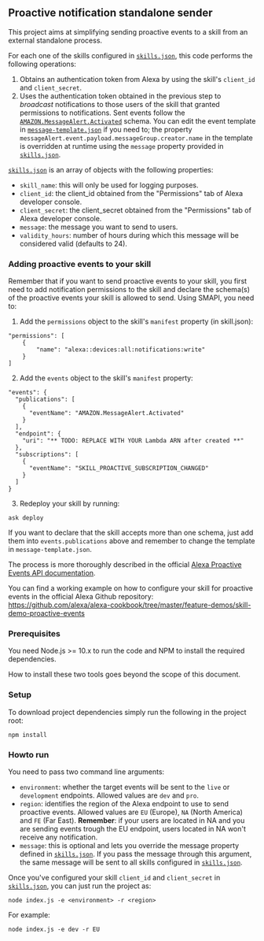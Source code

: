## Proactive notification standalone sender

This project aims at simplifying sending proactive events to a skill from an external standalone process. 

For each one of the skills configured in [```skills.json```](./skills.json), this code performs the following operations:
1. Obtains an authentication token from Alexa by using the skill's ```client_id``` and ```client_secret```.
2. Uses the authentication token obtained in the previous step to *broadcast* notifications to those users of the skill that granted permissions to notifications. Sent events follow the [```AMAZON.MessageAlert.Activated```](https://developer.amazon.com/docs/smapi/schemas-for-proactive-events.html#message-alert) schema. You can edit the event template in [```message-template.json```](./message-template.json) if you need to; the property ```messageAlert.event.payload.messageGroup.creator.name``` in the template is overridden at runtime using the ```message``` property provided in [```skills.json```](./skills.json).

[```skills.json```](./skills.json) is an array of objects with the following properties:

* ```skill_name```: this will only be used for logging purposes.
* ```client_id```: the client_id obtained from the "Permissions" tab of Alexa developer console.
* ```client_secret```: the client_secret obtained from the "Permissions" tab of Alexa developer console.
* ```message```: the message you want to send to users.
* ```validity_hours```: number of hours during which this message will be considered valid (defaults to 24).

### Adding proactive events to your skill

Remember that if you want to send proactive events to your skill, you first need to add notification permissions to the skill and declare the schema(s) of the proactive events your skill is allowed to send. Using SMAPI, you need to:

1. Add the ```permissions``` object to the skill's ```manifest``` property (in skill.json):

<p>

    "permissions": [
        {
            "name": "alexa::devices:all:notifications:write"
        }
    ]

2. Add the ```events``` object to the skill's ```manifest``` property:

<p>

    "events": {
      "publications": [
        {
          "eventName": "AMAZON.MessageAlert.Activated"
        }
      ],
      "endpoint": {
        "uri": "** TODO: REPLACE WITH YOUR Lambda ARN after created **"
      },
      "subscriptions": [
        {
          "eventName": "SKILL_PROACTIVE_SUBSCRIPTION_CHANGED"
        }
      ]
    }

3. Redeploy your skill by running:

<p>

    ask deploy

If you want to declare that the skill accepts more than one schema, just add them into ```events.publications``` above and remember to change the template in ```message-template.json```.

The process is more thoroughly described in the official [Alexa Proactive Events API documentation](https://developer.amazon.com/docs/smapi/proactive-events-api.html#onboard-smapi). 

You can find a working example on how to configure your skill for proactive events in the official Alexa Github repository: https://github.com/alexa/alexa-cookbook/tree/master/feature-demos/skill-demo-proactive-events

### Prerequisites

You need Node.js >= 10.x to run the code and NPM to install the required dependencies.

How to install these two tools goes beyond the scope of this document.

### Setup

To download project dependencies simply run the following in the project root:

    npm install

### Howto run

You need to pass two command line arguments:
* ```environment```: whether the target events will be sent to the ```live``` or ```development``` endpoints. Allowed values are ```dev``` and ```pro```.
* ```region```: identifies the region of the Alexa endpoint to use to send proactive events. Allowed values are ```EU``` (Europe), ```NA``` (North America) and ```FE``` (Far East). **Remember**: if your users are located in NA and you are sending events trough the EU endpoint, users located in NA won't receive any notification.
* ```message```: this is optional and lets you override the message property defined in [```skills.json```](./skills.json). If you pass the message through this argument, the same message will be sent to all skills configured in [```skills.json```](./skills.json).

Once you've configured your skill ```client_id``` and ```client_secret``` in [```skills.json```](./skills.json), you can just run the project as:

    node index.js -e <environment> -r <region>

For example:

    node index.js -e dev -r EU
